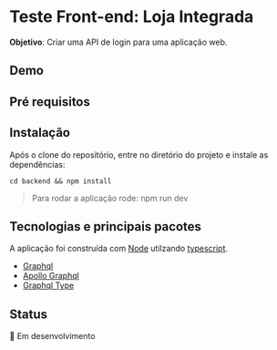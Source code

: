 # Teste Front-end: Loja Integrada

**Objetivo**: Criar uma API de login para uma aplicação web.

## Demo

## Pré requisitos

## Instalação

Após o clone do repositório, entre no diretório do projeto e instale as dependências:

```
cd backend && npm install
```

> Para rodar a aplicação rode: npm run dev

## Tecnologias e principais pacotes

A aplicação foi construída com [Node](https://nodejs.org/en/) utilzando [typescript](https://www.typescriptlang.org/).

- [Graphql](https://graphql.org/)
- [Apollo Graphql](https://www.apollographql.com/)
- [Graphql Type](https://typegraphql.com/)

## Status

:construction: Em desenvolvimento
